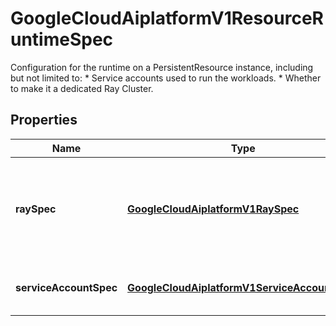 

# GoogleCloudAiplatformV1ResourceRuntimeSpec

Configuration for the runtime on a PersistentResource instance, including but not limited to: * Service accounts used to run the workloads. * Whether to make it a dedicated Ray Cluster.

## Properties

| Name | Type | Description | Notes |
|------------ | ------------- | ------------- | -------------|
|**raySpec** | [**GoogleCloudAiplatformV1RaySpec**](GoogleCloudAiplatformV1RaySpec.md) | Optional. Ray cluster configuration. Required when creating a dedicated RayCluster on the PersistentResource. |  [optional] |
|**serviceAccountSpec** | [**GoogleCloudAiplatformV1ServiceAccountSpec**](GoogleCloudAiplatformV1ServiceAccountSpec.md) | Optional. Configure the use of workload identity on the PersistentResource |  [optional] |



